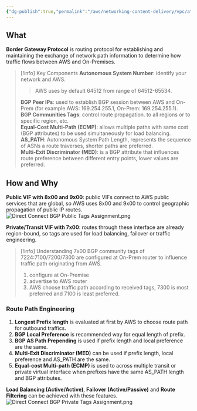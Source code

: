 ```yaml
---
{"dg-publish":true,"permalink":"/aws/networking-content-delivery/vpc/atomic-elements/direct-connect-bgp-protocol/","title":"Direct Connect BGP Protocol"}
---
```


## What
**Border Gateway Protocol** is routing protocol for establishing and maintaining the exchange of network path information to determine how traffic flows between AWS and On-Premises.

>[!info] Key Components
>**Autonomous System Number**: identify your network and AWS.
>>AWS uses by default 64512 from range of 64512-65534. 
>
>**BGP Peer IPs**: used to establish BGP session between AWS and On-Prem (for example AWS: 169.254.255.1, On-Prem: 169.254.255.1). \
>**BGP Communities Tags**: control route propagation. to all regions or to specific region, etc. \
>**Equal-Cost Multi-Path (ECMP)**: allows multiple paths with same cost (BGP attributes) to be used simultaneously for load balancing. \
>**AS_PATH**: Autonomous System Path Length, represents the sequence of ASNs a route traverses, shorter paths are preferred. \
>**Multi-Exit Discriminator (MED)**: is a BGP attribute that influences route preference between different entry points, lower values are preferred.
## How and Why
**Public VIF with 8x00 and 9x00**: public VIFs connect to AWS public services that are global, so AWS uses 8x00 and 9x00 to control geographic propagation of public IP routes.
![Direct Connect BGP Public Tags Assignment.png](/img/user/aws/Networking-Content-Delivery/VPC/png/Atomic-Elements/Direct%20Connect%20BGP%20Public%20Tags%20Assignment.png)


**Private/Transit VIF with 7x00**: routes through these interface are already region-bound, so tags are used for load balancing, failover or traffic engineering.
>[!info] Understanding 7x00
>BGP community tags of 7224:7100/7200/7300 are configured at On-Prem router to influence traffic path originating from AWS.
>1. configure at On-Premise
>2. advertise to AWS router
>3. AWS choose traffic path according to received tags, 7300 is most preferred and 7100 is least preferred.

### Route Path Engineering

1. **Longest Prefix length** is evaluated at first by AWS to choose route path for outbound traffics.
2. **BGP Local Preference** is recommended way for equal length of prefix.
3. **BGP AS Path Prepending** is used if prefix length and local preference are the same.
4. **Multi-Exit Discriminator (MED)** can be used if prefix length, local preference and AS_PATH are the same.
5. **Equal-cost Multi-path (ECMP)** is used to across multiple transit or private virtual interface when prefixes have the same AS_PATH length and BGP attributes.

**Load Balancing (Active/Active)**, **Failover (Active/Passive)** and **Route Filtering** can be achieved with these features.
![Direct Connect BGP Private Tags Assignment.png](/img/user/aws/Networking-Content-Delivery/VPC/png/Atomic-Elements/Direct%20Connect%20BGP%20Private%20Tags%20Assignment.png)














